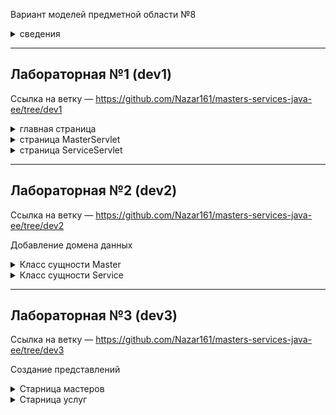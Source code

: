 Вариант моделей предметной области №8
<Details><Summary>сведения</Summary>

<img width="802" alt="image" src="https://user-images.githubusercontent.com/49819458/236662344-ed04312d-95d5-453b-814a-d5fce1b4438e.png">

</Details>

---
Лабораторная №1 (dev1)
---

Ссылка на ветку — https://github.com/Nazar161/masters-services-java-ee/tree/dev1

<Details><Summary>главная страница</Summary>

![image](https://user-images.githubusercontent.com/49819458/236663298-b9cc4107-d447-4129-aea2-2b470f979cdf.png)
Логотип перенес с прошлого Spring проекта
</Details>

<Details><Summary>страница MasterServlet</Summary>

![image](https://user-images.githubusercontent.com/49819458/236663561-af2f1951-c47b-454f-9ef8-4361d0050b8b.png)

</Details>

<Details><Summary>страница ServiceServlet</Summary>

![image](https://user-images.githubusercontent.com/49819458/236663614-b915a378-c9af-4c3d-81c7-22248d4aa525.png)

</Details>

---
Лабораторная №2 (dev2)
---

Ссылка на ветку — https://github.com/Nazar161/masters-services-java-ee/tree/dev2

Добавление домена данных
<Details><Summary>Класс сущности Master</Summary>

https://github.com/Nazar161/masters-services-java-ee/blob/a3b4a85cc19d28b619e786c43b6a32adbb533096/src/main/java/domain/Master.java#L1-L68
</Details>

<Details><Summary>Класс сущности Service</Summary>

https://github.com/Nazar161/masters-services-java-ee/blob/a3b4a85cc19d28b619e786c43b6a32adbb533096/src/main/java/domain/Service.java#L1-L101

</Details>

---
Лабораторная №3 (dev3)
---

Ссылка на ветку — https://github.com/Nazar161/masters-services-java-ee/tree/dev3

Создание представлений
<Details><Summary>Старница мастеров</Summary>

<img width="1438" alt="image" src="https://user-images.githubusercontent.com/49819458/236684079-1cc6b2bb-79b2-41ca-8b49-1c5157a670d7.png">
</Details>

<Details><Summary>Старница услуг</Summary>

<img width="1436" alt="image" src="https://user-images.githubusercontent.com/49819458/236684122-ec96247b-e65f-4ddc-88a6-845d93ca1746.png">

</Details>
